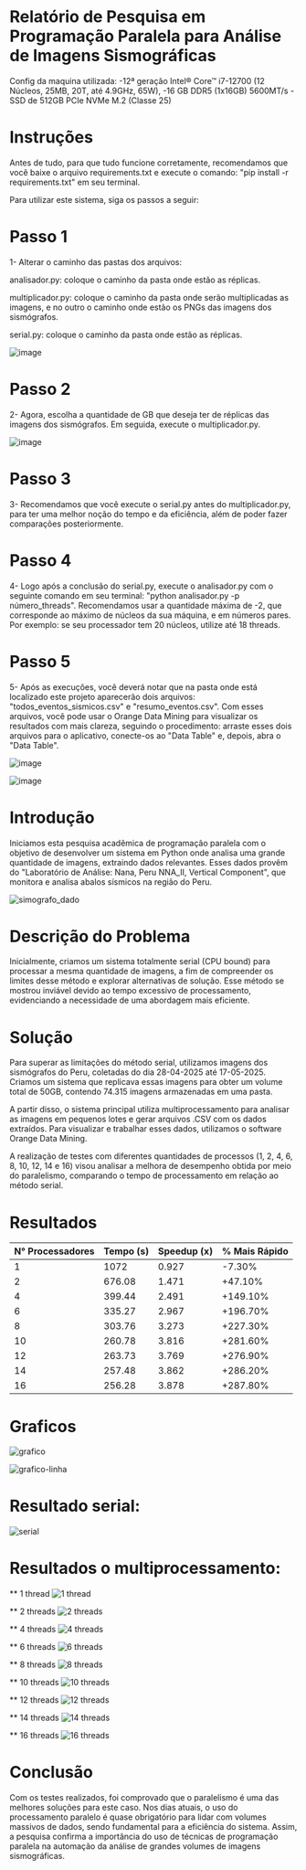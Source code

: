# Relatório de Pesquisa em Programação Paralela para Análise de Imagens Sismográficas

Config da maquina utilizada:
-12ª geração Intel® Core™ i7-12700 (12 Núcleos, 25MB, 20T, até 4.9GHz, 65W),
-16 GB DDR5 (1x16GB) 5600MT/s
-SSD de 512GB PCIe NVMe M.2 (Classe 25)

# Instruções
Antes de tudo, para que tudo funcione corretamente, recomendamos que você baixe o arquivo requirements.txt e execute o comando: "pip install -r requirements.txt" em seu terminal.

Para utilizar este sistema, siga os passos a seguir: 
# Passo 1
1- Alterar o caminho das pastas dos arquivos:

analisador.py: coloque o caminho da pasta onde estão as réplicas.

multiplicador.py: coloque o caminho da pasta onde serão multiplicadas as imagens, e no outro o caminho onde estão os PNGs das imagens dos sismógrafos.

serial.py: coloque o caminho da pasta onde estão as réplicas.
  
![image](https://github.com/user-attachments/assets/44501ef5-26e3-4b0c-a5c3-6e1e997c0071)

# Passo 2
2- Agora, escolha a quantidade de GB que deseja ter de réplicas das imagens dos sismógrafos. Em seguida, execute o multiplicador.py.

![image](https://github.com/user-attachments/assets/71246835-e7e9-4db0-b3d8-0444964f0aad)

# Passo 3
3- Recomendamos que você execute o serial.py antes do multiplicador.py, para ter uma melhor noção do tempo e da eficiência, além de poder fazer comparações posteriormente.

# Passo 4
4- Logo após a conclusão do serial.py, execute o analisador.py com o seguinte comando em seu terminal: "python analisador.py -p número_threads". Recomendamos usar a quantidade máxima de -2, que corresponde ao máximo de núcleos da sua máquina, e em números pares. Por exemplo: se seu processador tem 20 núcleos, utilize até 18 threads.

# Passo 5
5- Após as execuções, você deverá notar que na pasta onde está localizado este projeto aparecerão dois arquivos: "todos_eventos_sismicos.csv" e "resumo_eventos.csv". Com esses arquivos, você pode usar o Orange Data Mining para visualizar os resultados com mais clareza, seguindo o procedimento: arraste esses dois arquivos para o aplicativo, conecte-os ao "Data Table" e, depois, abra o "Data Table".

![image](https://github.com/user-attachments/assets/8f336163-9d1d-41f8-9b8b-637d60916940)

![image](https://github.com/user-attachments/assets/60f4a0a7-ff20-426c-a52b-c637dcd82b31)

# Introdução
Iniciamos esta pesquisa acadêmica de programação paralela com o objetivo de desenvolver um sistema em Python onde analisa uma grande quantidade de imagens, extraindo dados relevantes. Esses dados provêm do "Laboratório de Análise: Nana, Peru NNA_II, Vertical Component", que monitora e analisa abalos sísmicos na região do Peru.

![simografo_dado](imagens_sis/1.png)


# Descrição do Problema
Inicialmente, criamos um sistema totalmente serial (CPU bound) para processar a mesma quantidade de imagens, a fim de compreender os limites desse método e explorar alternativas de solução. Esse método se mostrou inviável devido ao tempo excessivo de processamento, evidenciando a necessidade de uma abordagem mais eficiente.


# Solução
Para superar as limitações do método serial, utilizamos imagens dos sismógrafos do Peru, coletadas do dia 28-04-2025 até 17-05-2025. Criamos um sistema que replicava essas imagens para obter um volume total de 50GB, contendo 74.315 imagens armazenadas em uma pasta.

A partir disso, o sistema principal utiliza multiprocessamento para analisar as imagens em pequenos lotes e gerar arquivos .CSV com os dados extraídos. Para visualizar e trabalhar esses dados, utilizamos o software Orange Data Mining.

A realização de testes com diferentes quantidades de processos (1, 2, 4, 6, 8, 10, 12, 14 e 16) visou analisar a melhora de desempenho obtida por meio do paralelismo, comparando o tempo de processamento em relação ao método serial.


# Resultados

| N° Processadores | Tempo (s) | Speedup (x) | % Mais Rápido |
|-------------------|------------|--------------|--------------|
| 1                 | 1072       | 0.927        | -7.30%       |
| 2                 | 676.08     | 1.471        | +47.10%      |
| 4                 | 399.44     | 2.491        | +149.10%     |
| 6                 | 335.27     | 2.967        | +196.70%     |
| 8                 | 303.76     | 3.273        | +227.30%     |
| 10                | 260.78     | 3.816        | +281.60%     |
| 12                | 263.73     | 3.769        | +276.90%     |
| 14                | 257.48     | 3.862        | +286.20%     |
| 16                | 256.28     | 3.878        | +287.80%     |

# Graficos

![grafico](resultados/grafico.png)

![grafico-linha](resultados/grafico-linha.png)


# Resultado serial:

![serial](resultados/serial.png)

# Resultados o multiprocessamento:
** 1 thread
![1 thread](resultados/01th.png)

** 2 threads
![2 threads](resultados/02th.png)

** 4 threads
![4 threads](resultados/04th.png)

** 6 threads
![6 threads](resultados/06th.png)

** 8 threads
![8 threads](resultados/08th.png)

** 10 threads
![10 threads](resultados/10th.png)

** 12 threads
![12 threads](resultados/12th.png)

** 14 threads
![14 threads](resultados/14th.png)

** 16 threads
![16 threads](resultados/16th.png)


# Conclusão
Com os testes realizados, foi comprovado que o paralelismo é uma das melhores soluções para este caso. Nos dias atuais, o uso do processamento paralelo é quase obrigatório para lidar com volumes massivos de dados, sendo fundamental para a eficiência do sistema. Assim, a pesquisa confirma a importância do uso de técnicas de programação paralela na automação da análise de grandes volumes de imagens sismográficas.
